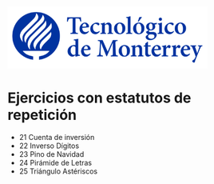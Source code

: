 ![Tec de Monterrey](images/logotecmty.png)
# Ejercicios con estatutos de repetición

- 21 Cuenta de inversión
- 22 Inverso Dígitos
- 23 Pino de Navidad
- 24 Pirámide de Letras
- 25 Triángulo Astériscos
